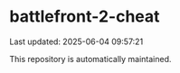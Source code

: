 # battlefront-2-cheat

Last updated: 2025-06-04 09:57:21

This repository is automatically maintained.
